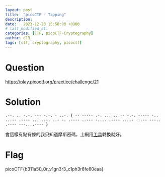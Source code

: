 ```yaml
---
layout: post
title:  "picoCTF - Tapping"
description: 
date:   2023-12-20 15:58:00 +0800
# last_modified_at:
categories: [CTF, picoCTF-Cryptography]
author: d13
tags: [ctf, cryptography, picoctf]
---
```


# Question

https://play.picoctf.org/practice/challenge/21

# Solution

```
.--. .. -.-. --- -.-. - ..-. { -- ----- .-. ... ...-- -.-. ----- -.. ...-- .---- ... ..-. ..- -. .---- ..--- -.... .---- ....- ...-- ---.. .---- ---.. .---- }
```

會這樣有點有條的我只知道摩斯密碼，上網用[工具](https://codepen.io/hdsbook/full/rNOBrdL)轉換就好。

# Flag

picoCTF{b311a50_0r_v1gn3r3_c1ph3r6fe60eaa}